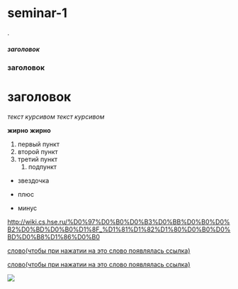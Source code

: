 # seminar-1
.
##### заголовок
### заголовок
# заголовок

*текст курсивом*
_текст курсивом_

**жирно**
__жирно__

1. первый пункт 
2. второй пункт 
3. третий пункт
    1. подпункт

* звездочка
+ плюс
- минус

http://wiki.cs.hse.ru/%D0%97%D0%B0%D0%B3%D0%BB%D0%B0%D0%B2%D0%BD%D0%B0%D1%8F_%D1%81%D1%82%D1%80%D0%B0%D0%BD%D0%B8%D1%86%D0%B0
  
 [слово(чтобы при нажатии на это слово появлялась ссылка)](http://wiki.cs.hse.ru/%D0%97%D0%B0%D0%B3%D0%BB%D0%B0%D0%B2%D0%BD%D0%B0%D1%8F_%D1%81%D1%82%D1%80%D0%B0%D0%BD%D0%B8%D1%86%D0%B0)
 
  [слово(чтобы при нажатии на это слово появлялась ссылка)](http://wiki.cs.hse.ru/%D0%97%D0%B0%D0%B3%D0%BB%D0%B0%D0%B2%D0%BD%D0%B0%D1%8F_%D1%81%D1%82%D1%80%D0%B0%D0%BD%D0%B8%D1%86%D0%B0 "комментарий к этой ссылке")
  
  ![](http://bgfons.com/uploads/paper/paper_texture315.jpg)
